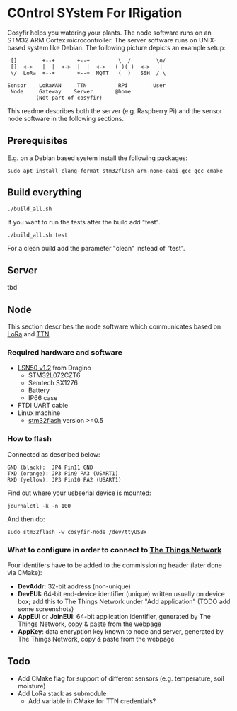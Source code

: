 # COntrol SYstem For IRigation

Cosyfir helps you watering your plants. The node software runs on an STM32 ARM Cortex microcontroller. The server software runs on UNIX-based system like Debian. The following picture depicts an example setup:

     []        +--+       +--+         \  /        \o/
     []  <->   |  |  <->  |  |  <->   ( )( )  <->   |
     \/  LoRa  +--+       +--+  MQTT   (  )   SSH  / \

    Sensor    LoRaWAN     TTN          RPi        User
     Node     Gateway    Server       @home
             (Not part of cosyfir)

This readme describes both the server (e.g. Raspberry Pi) and the sensor node software in the following sections.

## Prerequisites

E.g. on a Debian based system install the following packages:

    sudo apt install clang-format stm32flash arm-none-eabi-gcc gcc cmake

## Build everything

    ./build_all.sh

If you want to run the tests after the build add "test".

    ./build_all.sh test

For a clean build add the parameter "clean" instead of "test".

## Server

tbd

## Node

This section describes the node software which communicates based on [LoRa](https://en.wikipedia.org/wiki/LoRa) and [TTN](https://www.thethingsnetwork.org/).

### Required hardware and software

* [LSN50 v1.2](https://wiki.dragino.com/index.php?title=Lora_Sensor_Node-LSN50) from Dragino
  * STM32L072CZT6
  * Semtech SX1276
  * Battery
  * IP66 case
* FTDI UART cable
* Linux machine
  * [stm32flash](https://sourceforge.net/p/stm32flash/wiki/Home/) version  >=0.5

### How to flash

Connected as described below:

    GND (black):  JP4 Pin11 GND
    TXD (orange): JP3 Pin9 PA3 (USART1)
    RXD (yellow): JP3 Pin10 PA2 (USART1)

Find out where your usbserial device is mounted:

    journalctl -k -n 100

And then do:

    sudo stm32flash -w cosyfir-node /dev/ttyUSBx

### What to configure in order to connect to [The Things Network](https://www.thethingsnetwork.org/)

Four identifers have to be added to the commissioning header (later done via CMake):

* **DevAddr:** 32-bit address (non-unique)
* **DevEUI:** 64-bit end-device identifier (unique) written usually on device box; add this to The Things Network under "Add application" (TODO add some screenshots)
* **AppEUI** or **JoinEUI**: 64-bit application identifier, generated by The Things Network, copy & paste from the webpage
* **AppKey**: data encryption key known to node and server, generated by The Things Network, copy & paste from the webpage

## Todo

* Add CMake flag for support of different sensors (e.g. temperature, soil moisture)
* Add LoRa stack as submodule
  * Add variable in CMake for TTN credentials?
